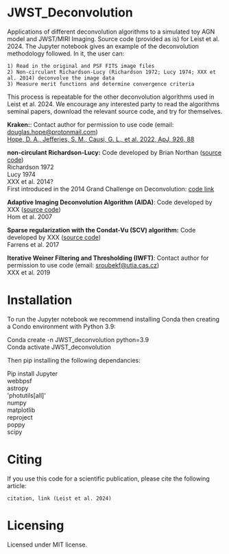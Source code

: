 # JWST_Deconvolution
Applications of different deconvolution algorithms to a simulated toy AGN model and JWST/MIRI Imaging. Source code (provided as is) for Leist et al. 2024. The Jupyter notebook gives an example of the deconvolution methodology followed. In it, the user can:

	1) Read in the original and PSF FITS image files
	2) Non-circulant Richardson-Lucy (Richardson 1972; Lucy 1974; XXX et al. 2014) deconvolve the image data
	3) Measure merit functions and determine convergence criteria

This process is repeatable for the other deconvolution algorithms used in Leist et al. 2024. We encourage any interested party to read the algorithms seminal papers, download the relevant source code, and try for themselves.

**Kraken:**: Contact author for permission to use code (email: [douglas.hope@protonmail.com](douglas.hope@protonmail.com)) <br>
        [Hope, D. A., Jefferies, S. M., Causi, G. L., et al. 2022, ApJ, 926, 88](https://iopscience.iop.org/article/10.3847/1538-4357/ac2df3)
        
**non-circulant Richardson-Lucy:** Code developed by Brian Northan ([source code](https://github.com/clij/clij2-fft)) <br>
Richardson 1972 <br>
Lucy 1974 <br>
XXX et al. 2014? <br>
First introduced in the 2014 Grand Challenge on Deconvolution: [code link](https://bigwww.epfl.ch/deconvolution/challenge2013/index.html?p=doc_math_rl)

**Adaptive Imaging Deconvolution Algorithm (AIDA)**: Code developed by XXX ([source code](https://github.com/erikhom/aida)) <br>
Hom et al. 2007

**Sparse regularization with the Condat-Vu (SCV) algorithm:** Code developed by XXX ([source code](https://github.com/CEA-COSMIC/pysap-astro)) <br>
Farrens et al. 2017

**Iterative Weiner Filtering and Thresholding (IWFT)**: Contact author for permission to use code (email: [sroubekf@utia.cas.cz](sroubekf@utia.cas.cz)) <br>
XXX et al. 2019

# Installation
To run the Jupyter notebook we recommend installing Conda then creating a Condo environment with Python 3.9:

Conda create -n JWST_deconvolution python=3.9 <br>
Conda activate JWST_deconvolution

Then pip installing the following dependancies:

Pip install Jupyter <br>
	    webbpsf <br>
	    astropy <br>
	    'photutils[all]' <br>
	    numpy <br>
	    matplotlib <br>
	    reproject <br>
	    poppy <br>
	    scipy <br>
     
# Citing
If you use this code for a scientific publication, please cite the following article:

	citation, link (Leist et al. 2024)
 
# Licensing
Licensed under MIT license.
